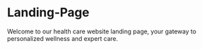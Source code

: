 # Landing-Page
 Welcome to our health care website landing page, your gateway to personalized wellness and expert care.
